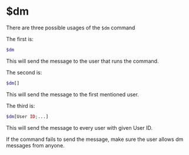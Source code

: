 # $dm
There are three possible usages of the `$dm` command

The first is:
```php
$dm
```
This will send the message to the user that runs the command.

The second is:
```php
$dm[]
```
This will send the message to the first mentioned user.

The third is:
```php
$dm[User ID;...]
```
This will send the message to every user with given User ID.

If the command fails to send the message, make sure the user
allows dm messages from anyone.  \
                                                                 ⠀
